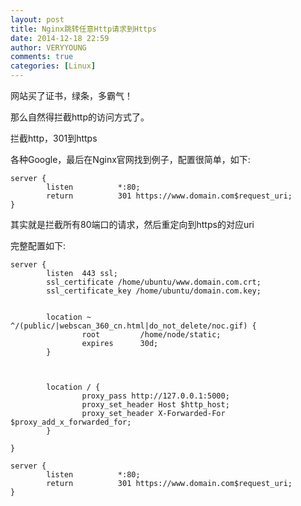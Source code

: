 ```yaml
---
layout: post
title: Nginx跳转任意Http请求到Https
date: 2014-12-18 22:59
author: VERYYOUNG
comments: true
categories: [Linux]
---
```

网站买了证书，绿条，多霸气！

那么自然得拦截http的访问方式了。

拦截http，301到https



各种Google，最后在Nginx官网找到例子，配置很简单，如下:

	server {
	        listen          *:80;
	        return          301 https://www.domain.com$request_uri;
	}

其实就是拦截所有80端口的请求，然后重定向到https的对应uri

完整配置如下:


	server {
	        listen  443 ssl;
	        ssl_certificate /home/ubuntu/www.domain.com.crt;
	        ssl_certificate_key /home/ubuntu/domain.com.key;
	
	
	        location ~ ^/(public/|webscan_360_cn.html|do_not_delete/noc.gif) {
	                root         /home/node/static;
	                expires      30d;
	        }
	
	
	
	        location / {
	                proxy_pass http://127.0.0.1:5000;
	                proxy_set_header Host $http_host;
	                proxy_set_header X-Forwarded-For $proxy_add_x_forwarded_for;
	        }
	
	}
	
	server {
	        listen          *:80;
	        return          301 https://www.domain.com$request_uri;
	}


